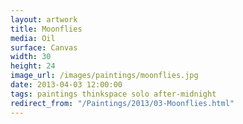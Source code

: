 ```yaml
---
layout: artwork
title: Moonflies
media: Oil
surface: Canvas
width: 30
height: 24
image_url: /images/paintings/moonflies.jpg
date: 2013-04-03 12:00:00
tags: paintings thinkspace solo after-midnight
redirect_from: "/Paintings/2013/03-Moonflies.html"
---
```

